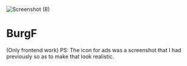 ![Screenshot (8)](https://user-images.githubusercontent.com/76945004/115195547-84863700-a10c-11eb-8695-0f5cbd272e59.png)
# BurgF
(Only frontend work)
PS: The icon for ads was a screenshot that I had previously so as to make that look realistic.
